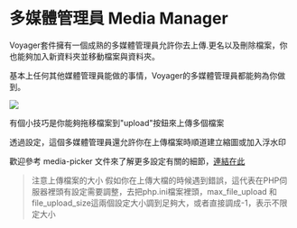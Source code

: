 # 多媒體管理員 Media Manager

Voyager套件擁有一個成熟的多媒體管理員允許你去上傳.更名以及刪除檔案，你也能夠加入新資料夾並移動檔案與資料夾。

基本上任何其他媒體管理員能做的事情，Voyager的多媒體管理員都能夠為你做到。

![](https://i.imgur.com/wLiXYIc.png)

有個小技巧是你能夠拖移檔案到"upload"按鈕來上傳多個檔案

透過設定，這個多媒體管理員還允許你在上傳檔案時順道建立縮圖或加入浮水印

歡迎參考 media-picker 文件來了解更多設定有關的細節，[連結在此](https://voyager-docs.devdojo.com/bread/introduction-1/media-picker#watermark)

> 注意上傳檔案的大小 假如你在上傳大檔的時候遇到錯誤，這代表在PHP伺服器裡頭有設定需要調整，去把php.ini檔案裡頭，max\_file\_upload 和file\_upload\_size這兩個設定大小調到足夠大，或者直接調成-1，表示不限定大小


